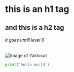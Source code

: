 # this is an h1 tag
## and this is a h2 tag
###### it goes untill level 6 

![Image of Yaktocat](https://octodex.github.com/images/yaktocat.png)

```python
print('hello world')
```
